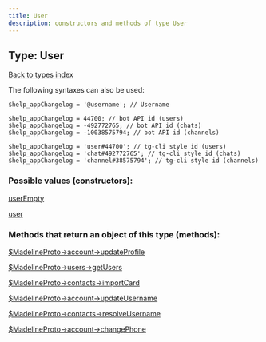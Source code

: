 ```yaml
---
title: User
description: constructors and methods of type User
---
```

## Type: User  
[Back to types index](index.md)



The following syntaxes can also be used:

```
$help_appChangelog = '@username'; // Username

$help_appChangelog = 44700; // bot API id (users)
$help_appChangelog = -492772765; // bot API id (chats)
$help_appChangelog = -10038575794; // bot API id (channels)

$help_appChangelog = 'user#44700'; // tg-cli style id (users)
$help_appChangelog = 'chat#492772765'; // tg-cli style id (chats)
$help_appChangelog = 'channel#38575794'; // tg-cli style id (channels)
```


### Possible values (constructors):

[userEmpty](../constructors/userEmpty.md)  

[user](../constructors/user.md)  



### Methods that return an object of this type (methods):

[$MadelineProto->account->updateProfile](../methods/account_updateProfile.md)  

[$MadelineProto->users->getUsers](../methods/users_getUsers.md)  

[$MadelineProto->contacts->importCard](../methods/contacts_importCard.md)  

[$MadelineProto->account->updateUsername](../methods/account_updateUsername.md)  

[$MadelineProto->contacts->resolveUsername](../methods/contacts_resolveUsername.md)  

[$MadelineProto->account->changePhone](../methods/account_changePhone.md)  



